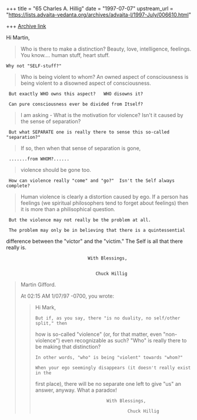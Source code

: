 +++
title = "65 Charles A. Hillig"
date = "1997-07-07"
upstream_url = "https://lists.advaita-vedanta.org/archives/advaita-l/1997-July/006610.html"

+++
[Archive link](https://lists.advaita-vedanta.org/archives/advaita-l/1997-July/006610.html)

Hi   Martin,

>Who is there to make a distinction? Beauty, love, intelligence, feelings.
>You know.... human stuff, heart stuff.

    Why not "SELF-stuff?"


>Who is being violent to whom? An owned aspect of consciousness is being
>violent to a disowned aspect of consciousness.

     But exactly WHO owns this aspect?   WHO disowns it?

     Can pure consciousness ever be divided from Itself?


>I am asking - What is the motivation for violence? Isn't it caused by the
>sense of separation?

     But what SEPARATE one is really there to sense this so-called "separation?"

>If so, then when that sense of separation is gone,

     .......from WHOM?......

>violence should be gone too.

     How can violence really "come" and "go?"  Isn't the Self always complete?

>Human violence is clearly a distortion caused
>by ego. If a person has feelings (we spiritual philosophers tend to forget
>about feelings) then it is more than a philisophical question.

     But the violence may not really be the problem at all.

     The problem may only be in believing that there is a quintessential
difference between the "victor" and the "victim."  The Self is all that
there really is.

                                   With Blessings,


                                      Chuck Hillig




>Martin Gifford.
>
>
>
>At 02:15 AM 1/07/97 -0700, you wrote:
>
>>Hi Mark,
>>
>>     But if, as you say, there "is no duality, no self/other split," then
>>how is so-called "violence" (or, for that matter, even "non-violence") even
>>recognizable as such?   "Who" is really there to be making  that distinction?
>>
>>     In other words, "who" is being "violent" towards "whom?"
>>
>>     When your ego seemingly disappears (it doesn't really exist in the
>>first place),  there will be no separate one left to give "us" an answer,
>>anyway.  What a paradox!
>>
>>                                With Blessings,
>>
>>                                        Chuck Hillig
>>
>>
>
>

